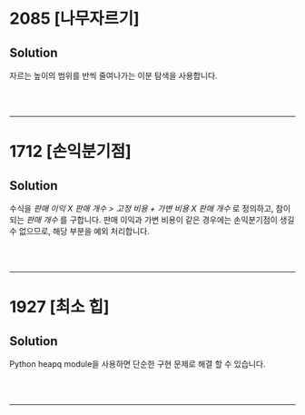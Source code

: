 # 2085 [나무자르기]
## Solution

자르는 높이의 범위를 반씩 줄여나가는 이분 탐색을 사용합니다.

</br></br>

---

# 1712 [손익분기점]
## Solution

수식을 _판매 이익 X 판매 개수 > 고정 비용 + 가변 비용 X 판매 개수_ 로 정의하고, 참이 되는 _판매 개수_ 를 구합니다. 판매 이익과 가변 비용이 같은 경우에는 손익분기점이 생길 수 없으므로, 해당 부분을 예외 처리합니다.

</br></br>

---

# 1927 [최소 힙]
## Solution

Python heapq module을 사용하면 단순한 구현 문제로 해결 할 수 있습니다.

</br></br>

---


